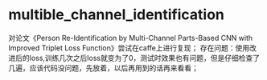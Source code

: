 # multible_channel_identification
对论文《Person Re-Identification by Multi-Channel Parts-Based CNN with Improved Triplet Loss Function》尝试在caffe上进行复现；
存在问题：使用改进后的loss,训练几次之后loss就变为了0，测试时效果也有问题，但是仔细检查了几遍，应该代码没问题，先放着，以后再用到的话再来看看；

